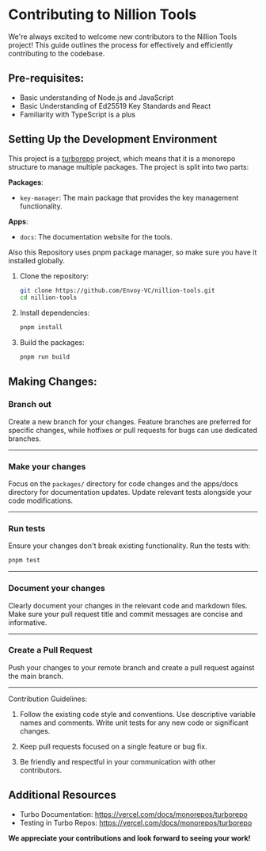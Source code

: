 # Contributing to Nillion Tools

We're always excited to welcome new contributors to the Nillion Tools project! This guide outlines the process for effectively and efficiently contributing to the codebase.

## Pre-requisites:

- Basic understanding of Node.js and JavaScript
- Basic Understanding of Ed25519 Key Standards and React
- Familiarity with TypeScript is a plus

## Setting Up the Development Environment

This project is a [turborepo](https://turbo.build/) project, which means that it is a monorepo structure to manage multiple packages. The project is split into two parts:

**Packages**:

- `key-manager`: The main package that provides the key management functionality.

**Apps**:

- `docs`: The documentation website for the tools.

Also this Repository uses pnpm package manager, so make sure you have it installed globally.

1. Clone the repository:
   ```bash
   git clone https://github.com/Envoy-VC/nillion-tools.git
   cd nillion-tools
   ```
2. Install dependencies:
   ```bash
   pnpm install
   ```
3. Build the packages:
   ```bash
   pnpm run build
   ```

## Making Changes:

### Branch out

Create a new branch for your changes. Feature branches are preferred for specific changes, while hotfixes or pull requests for bugs can use dedicated branches.

---

### Make your changes

Focus on the `packages/` directory for code changes and the apps/docs directory for documentation updates. Update relevant tests alongside your code modifications.

---

### Run tests

Ensure your changes don't break existing functionality. Run the tests with:

```bash
pnpm test
```

---

### Document your changes

Clearly document your changes in the relevant code and markdown files. Make sure your pull request title and commit messages are concise and informative.

---

### Create a Pull Request

Push your changes to your remote branch and create a pull request against the main branch.

---

Contribution Guidelines:

1. Follow the existing code style and conventions.
   Use descriptive variable names and comments.
   Write unit tests for any new code or significant changes.

2. Keep pull requests focused on a single feature or bug fix.

3. Be friendly and respectful in your communication with other contributors.

## Additional Resources

- Turbo Documentation: https://vercel.com/docs/monorepos/turborepo
- Testing in Turbo Repos: https://vercel.com/docs/monorepos/turborepo

**We appreciate your contributions and look forward to seeing your work!**
